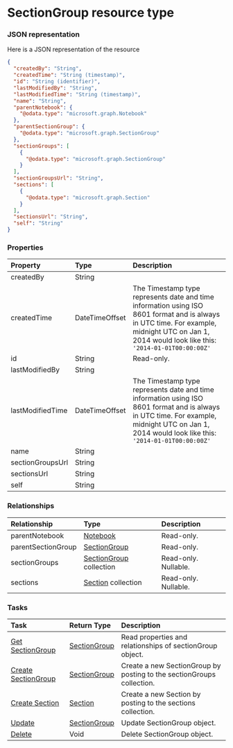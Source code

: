 # SectionGroup resource type



### JSON representation

Here is a JSON representation of the resource

```json
{
  "createdBy": "String",
  "createdTime": "String (timestamp)",
  "id": "String (identifier)",
  "lastModifiedBy": "String",
  "lastModifiedTime": "String (timestamp)",
  "name": "String",
  "parentNotebook": {
    "@odata.type": "microsoft.graph.Notebook"
  },
  "parentSectionGroup": {
    "@odata.type": "microsoft.graph.SectionGroup"
  },
  "sectionGroups": [
    {
      "@odata.type": "microsoft.graph.SectionGroup"
    }
  ],
  "sectionGroupsUrl": "String",
  "sections": [
    {
      "@odata.type": "microsoft.graph.Section"
    }
  ],
  "sectionsUrl": "String",
  "self": "String"
}

```
### Properties
| Property	   | Type	|Description|
|:---------------|:--------|:----------|
|createdBy|String||
|createdTime|DateTimeOffset|The Timestamp type represents date and time information using ISO 8601 format and is always in UTC time. For example, midnight UTC on Jan 1, 2014 would look like this: `'2014-01-01T00:00:00Z'`|
|id|String| Read-only.|
|lastModifiedBy|String||
|lastModifiedTime|DateTimeOffset|The Timestamp type represents date and time information using ISO 8601 format and is always in UTC time. For example, midnight UTC on Jan 1, 2014 would look like this: `'2014-01-01T00:00:00Z'`|
|name|String||
|sectionGroupsUrl|String||
|sectionsUrl|String||
|self|String||

### Relationships
| Relationship | Type	|Description|
|:---------------|:--------|:----------|
|parentNotebook|[Notebook](notebook.md)| Read-only.|
|parentSectionGroup|[SectionGroup](sectiongroup.md)| Read-only.|
|sectionGroups|[SectionGroup](sectiongroup.md) collection| Read-only. Nullable.|
|sections|[Section](section.md) collection| Read-only. Nullable.|

### Tasks

| Task		   | Return Type	|Description|
|:---------------|:--------|:----------|
|[Get SectionGroup](../api/sectiongroup_get.md) | [SectionGroup](sectiongroup.md) |Read properties and relationships of sectionGroup object.|
|[Create SectionGroup](../api/sectiongroup_post_sectiongroups.md) |[SectionGroup](sectiongroup.md)| Create a new SectionGroup by posting to the sectionGroups collection.|
|[Create Section](../api/sectiongroup_post_sections.md) |[Section](section.md)| Create a new Section by posting to the sections collection.|
|[Update](../api/sectiongroup_update.md) | [SectionGroup](sectiongroup.md)	|Update SectionGroup object. |
|[Delete](../api/sectiongroup_delete.md) | Void	|Delete SectionGroup object. |

<!-- uuid: 347a2d5d-41cf-4aa7-8ea4-c80288755d3f
2015-10-09 15:58:18 UTC -->